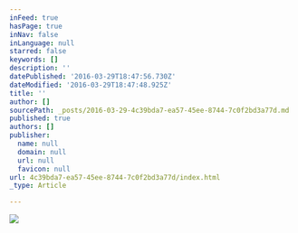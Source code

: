 ```yaml
---
inFeed: true
hasPage: true
inNav: false
inLanguage: null
starred: false
keywords: []
description: ''
datePublished: '2016-03-29T18:47:56.730Z'
dateModified: '2016-03-29T18:47:48.925Z'
title: ''
author: []
sourcePath: _posts/2016-03-29-4c39bda7-ea57-45ee-8744-7c0f2bd3a77d.md
published: true
authors: []
publisher:
  name: null
  domain: null
  url: null
  favicon: null
url: 4c39bda7-ea57-45ee-8744-7c0f2bd3a77d/index.html
_type: Article

---
```

![](https://s3-us-west-2.amazonaws.com/the-grid-img/p/afda88198772f703ad217241bd919808fba7d8c2.jpg)